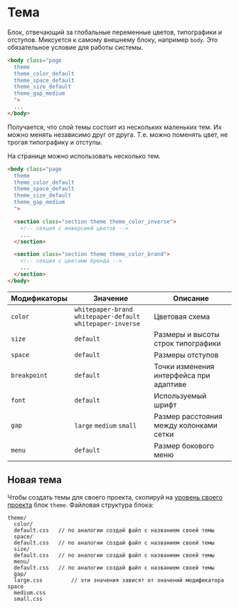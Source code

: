 # Тема

Блок, отвечающий за глобальные переменные цветов, типографики и отступов.
Миксуется к самому внешнему блоку, например `body`. Это обязательное условие для работы системы.

```html
<body class="page
  theme
  theme_color_default
  theme_space_default
  theme_size_default
  theme_gap_medium
  ">
  ...
</body>
```

Получается, что слой темы состоит из нескольких маленьких тем. Их можно менять независимо друг от друга. Т.е. можно поменять цвет, не трогая типографику и отступы.

На странице можно использовать несколько тем.

```html
<body class="page
  theme
  theme_color_default
  theme_space_default
  theme_size_default
  theme_gap_medium
  ">

  <section class="section theme theme_color_inverse">
    <!-- секция с инверсией цветов -->
    ...
  </section>

  <section class="section theme theme_color_brand">
    <!-- секция с цветами бренда -->
    ...
  </section>
</body>
```

Модификаторы       | Значение                                                     | Описание
------------------ | ------------------------------------------------------------ | ----------------------------------
`color`            | `whitepaper-brand` `whitepaper-default` `whitepaper-inverse` | Цветовая схема
`size`             | `default`                                                    | Размеры и высоты строк типографики
`space`            | `default`                                                    | Размеры отступов
`breakpoint`       | `default`                                                    | Точки изменения интерфейса при адаптиве
`font`             | `default`                                                    | Используемый шрифт
`gap`              | `large` `medium` `small`                                     | Размер расстояния между колонками сетки
`menu`             | `default`                                                    | Размер бокового меню

## Новая тема

Чтобы создать темы для своего проекта, скопируй на [уровень своего проекта](whitepaper-stub.md) блок `theme`. Файловая структура блока:

```
theme/
  color/
  default.css 	// по аналогии создай файл с названием своей темы
  space/
  default.css 	// по аналогии создай файл с названием своей темы
  size/
  default.css 	// по аналогии создай файл с названием своей темы
  menu/
  default.css 	// по аналогии создай файл с названием своей темы
  gap/
  large.css 		// эти значения зависят от значений модификатора space
  medium.css
  small.css
```
